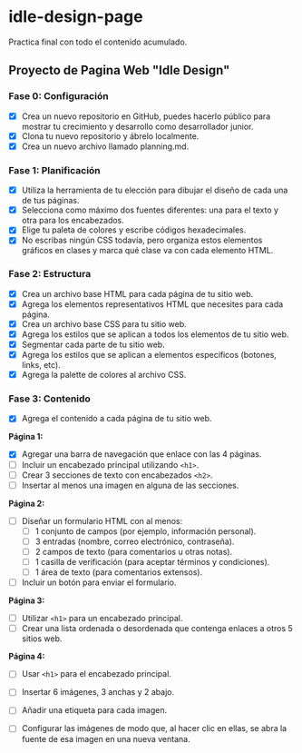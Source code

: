 # idle-design-page
Practica final con todo el contenido acumulado.

## Proyecto de Pagina Web "Idle Design"

### Fase 0: Configuración

- [x] Crea un nuevo repositorio en GitHub, puedes hacerlo público para mostrar tu crecimiento y desarrollo como desarrollador junior.
- [x] Clona tu nuevo repositorio y ábrelo localmente.
- [x] Crea un nuevo archivo llamado planning.md.

### Fase 1: Planificación

- [x] Utiliza la herramienta de tu elección para dibujar el diseño de cada una de tus páginas.
- [x] Selecciona como máximo dos fuentes diferentes: una para el texto y otra para los encabezados.
- [x] Elige tu paleta de colores y escribe códigos hexadecimales.
- [x] No escribas ningún CSS todavía, pero organiza estos elementos gráficos en clases y marca qué clase va con cada elemento HTML.

### Fase 2: Estructura

- [x] Crea un archivo base HTML para cada página de tu sitio web.
- [x] Agrega los elementos representativos HTML que necesites para cada página.
- [x] Crea un archivo base CSS para tu sitio web.
- [x] Agrega los estilos que se aplican a todos los elementos de tu sitio web.
- [x] Segmentar cada parte de tu sitio web.
- [x] Agrega los estilos que se aplican a elementos especificos (botones, links, etc).
- [x] Agrega la palette de colores al archivo CSS.

### Fase 3: Contenido

- [x] Agrega el contenido a cada página de tu sitio web.

**Página 1:**

- [x] Agregar una barra de navegación que enlace con las 4 páginas.
- [ ] Incluir un encabezado principal utilizando `<h1>`.
- [ ] Crear 3 secciones de texto con encabezados `<h2>`.
- [ ] Insertar al menos una imagen en alguna de las secciones.

**Página 2:**

- [ ] Diseñar un formulario HTML con al menos:
    - [ ] 1 conjunto de campos (por ejemplo, información personal).
    - [ ] 3 entradas (nombre, correo electrónico, contraseña).
    - [ ] 2 campos de texto (para comentarios u otras notas).
    - [ ] 1 casilla de verificación (para aceptar términos y condiciones).
    - [ ] 1 área de texto (para comentarios extensos).
- [ ] Incluir un botón para enviar el formulario.

**Página 3:**

- [ ] Utilizar `<h1>` para un encabezado principal.
- [ ] Crear una lista ordenada o desordenada que contenga enlaces a otros 5 sitios web.

**Página 4:**

- [ ] Usar `<h1>` para el encabezado principal.
- [ ] Insertar 6 imágenes, 3 anchas y 2 abajo.
- [ ] Añadir una etiqueta para cada imagen.
- [ ] Configurar las imágenes de modo que, al hacer clic en ellas, se abra la fuente de esa imagen en una nueva ventana.
 

